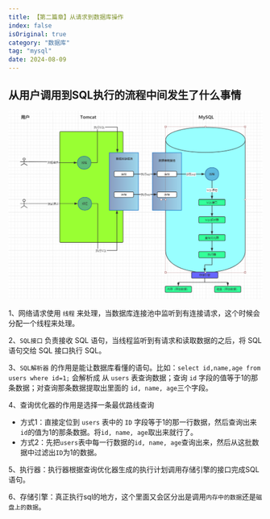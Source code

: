 ```yaml
---
title: 【第二篇章】从请求到数据库操作
index: false
isOriginal: true
category: "数据库"
tag: "mysql"
date: 2024-08-09
---
```


## 从用户调用到SQL执行的流程中间发生了什么事情
![](./20201206173109.png)

1、网络请求使用 `线程` 来处理，当数据库连接池中监听到有连接请求，这个时候会分配一个线程来处理。

2、`SQL接口` 负责接收 SQL 语句，当线程监听到有请求和读取数据的之后，将 SQL 语句交给 SQL 接口执行 SQL。

3、`SQL解析器` 的作用是能让数据库看懂的语句。比如：`select id,name,age from users where id=1;` 会解析成 从 `users` 表查询数据；查询 `id` 字段的值等于1的那条数据；对查询那条数据提取出里面的 `id, name, age`三个字段。

4、查询优化器的作用是选择一条最优路线查询
- 方式1：直接定位到 `users` 表中的 `ID` 字段等于1的那一行数据，然后查询出来`id`的值为1的那条数据。将`id, name, age`取出来就行了。
- 方式2：先把`users`表中每一行数据的`id, name, age`查询出来，然后从这批数据中过滤出`ID`为1的数据。

5、执行器：执行器根据查询优化器生成的执行计划调用存储引擎的接口完成SQL语句。

6、存储引擎：真正执行sql的地方，这个里面又会区分出是调用`内存中的数据`还是`磁盘上的数据`。